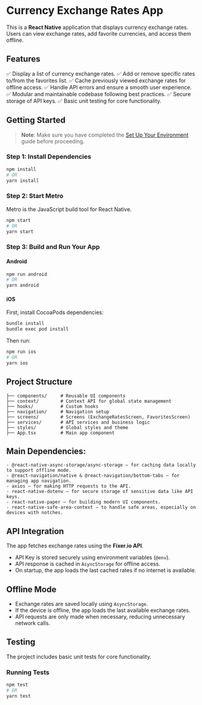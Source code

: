 # Currency Exchange Rates App

This is a **React Native** application that displays currency exchange rates. Users can view exchange rates, add favorite currencies, and access them offline.

## Features

✅ Display a list of currency exchange rates.
✅ Add or remove specific rates to/from the favorites list.
✅ Cache previously viewed exchange rates for offline access.
✅ Handle API errors and ensure a smooth user experience.
✅ Modular and maintainable codebase following best practices.
✅ Secure storage of API keys.
✅ Basic unit testing for core functionality.

## Getting Started

> **Note**: Make sure you have completed the [Set Up Your Environment](https://reactnative.dev/docs/set-up-your-environment) guide before proceeding.

### Step 1: Install Dependencies

```sh
npm install
# OR
yarn install
```

### Step 2: Start Metro

Metro is the JavaScript build tool for React Native.

```sh
npm start
# OR
yarn start
```

### Step 3: Build and Run Your App

#### Android

```sh
npm run android
# OR
yarn android
```

#### iOS

First, install CocoaPods dependencies:

```sh
bundle install
bundle exec pod install
```

Then run:

```sh
npm run ios
# OR
yarn ios
```

## Project Structure

```
├── components/     # Reusable UI components
├── context/        # Context API for global state management
├── hooks/          # Custom hooks
├── navigation/     # Navigation setup
├── screens/        # Screens (ExchangeRatesScreen, FavoritesScreen)
├── services/       # API services and business logic
├── styles/         # Global styles and theme
├── App.tsx         # Main app component
```

## Main Dependencies:

```
- @react-native-async-storage/async-storage – for caching data locally to support offline mode.
- @react-navigation/native & @react-navigation/bottom-tabs – for managing app navigation.
- axios – for making HTTP requests to the API.
- react-native-dotenv – for secure storage of sensitive data like API keys.
- react-native-paper – for building modern UI components.
- react-native-safe-area-context – to handle safe areas, especially on devices with notches.
```

## API Integration

The app fetches exchange rates using the **Fixer.io API**.

- API Key is stored securely using environment variables (`@env`).
- API response is cached in `AsyncStorage` for offline access.
- On startup, the app loads the last cached rates if no internet is available.

## Offline Mode

- Exchange rates are saved locally using `AsyncStorage`.
- If the device is offline, the app loads the last available exchange rates.
- API requests are only made when necessary, reducing unnecessary network calls.

## Testing

The project includes basic unit tests for core functionality.

### Running Tests

```sh
npm test
# OR
yarn test
```
